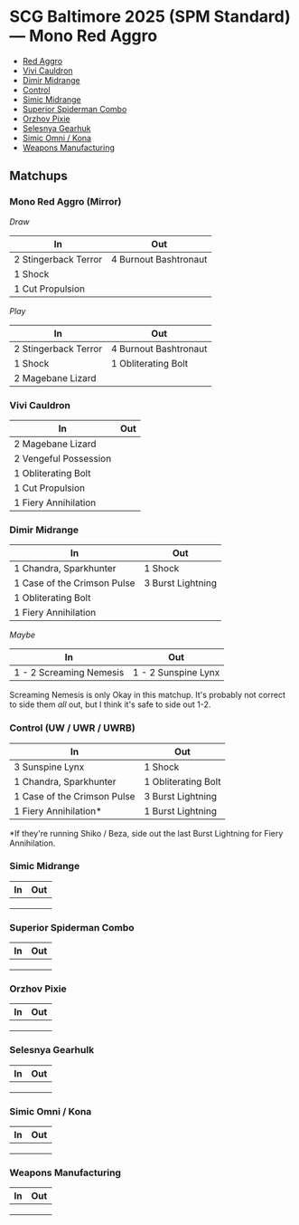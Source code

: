 # SCG Baltimore 2025 (SPM Standard) — Mono Red Aggro 

- [Red Aggro](#mono-red-aggro-mirror)
- [Vivi Cauldron](#vivi-cauldron)
- [Dimir Midrange](#dimir-midrange)
- [Control](#control-uw--uwr--uwrb)
- [Simic Midrange](#simic-midrange)
- [Superior Spiderman Combo](#superior-spiderman-combo)
- [Orzhov Pixie](#orzhov-pixie)
- [Selesnya Gearhuk](#selesnya-gearhuk)
- [Simic Omni / Kona](#simic-omni--kona)
- [Weapons Manufacturing](#weapons-manufacturing)

## Matchups 

### Mono Red Aggro (Mirror)

*Draw*

| **In**               | **Out**               |
|----------------------|-----------------------|
| 2 Stingerback Terror | 4 Burnout Bashtronaut |
| 1 Shock              |                       |
| 1 Cut Propulsion     |                       |

*Play*

| **In**               | **Out**               |
|----------------------|-----------------------|
| 2 Stingerback Terror | 4 Burnout Bashtronaut |
| 1 Shock              | 1 Obliterating Bolt   |
| 2 Magebane Lizard    |                       |

### Vivi Cauldron 

| **In**                | **Out** |
|-----------------------|---------|
| 2 Magebane Lizard     |         |
| 2 Vengeful Possession |         |
| 1 Obliterating Bolt   |         |
| 1 Cut Propulsion      |         |
| 1 Fiery Annihilation  |         |

### Dimir Midrange

| **In**                      | **Out**           |
|-----------------------------|-------------------|
| 1 Chandra, Sparkhunter      | 1 Shock           |
| 1 Case of the Crimson Pulse | 3 Burst Lightning |
| 1 Obliterating Bolt         |                   |
| 1 Fiery Annihilation        |                   |

*Maybe*

| **In**                  | **Out**             |
|-------------------------|---------------------|
| 1 - 2 Screaming Nemesis | 1 - 2 Sunspine Lynx |

Screaming Nemesis is only Okay in this matchup. It's probably not correct to side them *all* out, but I think it's safe to side out 1-2.

### Control (UW / UWR / UWRB)

| **In**                      | **Out**             |
|-----------------------------|---------------------|
| 3 Sunspine Lynx             | 1 Shock             |
| 1 Chandra, Sparkhunter      | 1 Obliterating Bolt |
| 1 Case of the Crimson Pulse | 3 Burst Lightning   |
| 1 Fiery Annihilation*       | 1 Burst Lightning   |

*If they're running Shiko / Beza, side out the last Burst Lightning for Fiery Annihilation. 

### Simic Midrange

| **In** | **Out** |
|--------|---------|
|        |         |
|        |         |
|        |         |

### Superior Spiderman Combo

| **In** | **Out** |
|--------|---------|
|        |         |
|        |         |
|        |         |

### Orzhov Pixie

| **In** | **Out** |
|--------|---------|
|        |         |
|        |         |
|        |         |

### Selesnya Gearhulk															

| **In** | **Out** |
|--------|---------|
|        |         |
|        |         |
|        |         |

### Simic Omni / Kona

| **In** | **Out** |
|--------|---------|
|        |         |
|        |         |
|        |         |

### Weapons Manufacturing

| **In** | **Out** |
|--------|---------|
|        |         |
|        |         |
|        |         |

